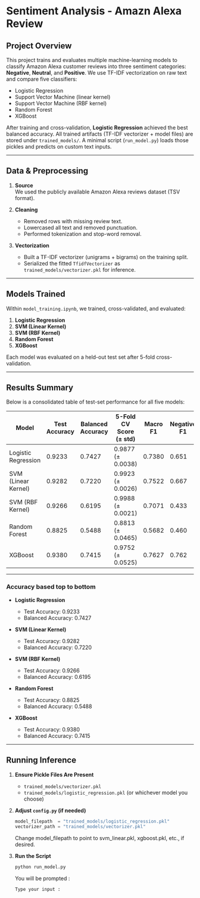 # Sentiment Analysis - Amazn Alexa Review

## Project Overview

This project trains and evaluates multiple machine-learning models to classify Amazon Alexa customer reviews into three sentiment categories: **Negative**, **Neutral**, and **Positive**. We use TF-IDF vectorization on raw text and compare five classifiers:

- Logistic Regression  
- Support Vector Machine (linear kernel)  
- Support Vector Machine (RBF kernel)  
- Random Forest  
- XGBoost  

After training and cross-validation, **Logistic Regression** achieved the best balanced accuracy. All trained artifacts (TF-IDF vectorizer + model files) are stored under `trained_models/`. A minimal script (`run_model.py`) loads those pickles and predicts on custom text inputs.

---

## Data & Preprocessing

1. **Source**  
   We used the publicly available Amazon Alexa reviews dataset (TSV format).

2. **Cleaning**  
   - Removed rows with missing review text.  
   - Lowercased all text and removed punctuation.  
   - Performed tokenization and stop-word removal.  

3. **Vectorization**  
   - Built a TF-IDF vectorizer (unigrams + bigrams) on the training split.  
   - Serialized the fitted `TfidfVectorizer` as `trained_models/vectorizer.pkl` for inference.  

---

## Models Trained

Within `model_training.ipynb`, we trained, cross-validated, and evaluated:

1. **Logistic Regression**  
2. **SVM (Linear Kernel)**  
3. **SVM (RBF Kernel)**  
4. **Random Forest**  
5. **XGBoost**

Each model was evaluated on a held-out test set after 5-fold cross-validation.

---

## Results Summary

Below is a consolidated table of test-set performance for all five models:

| Model                | Test Accuracy | Balanced Accuracy | 5-Fold CV Score (± std) | Macro F1 | Negative F1 | Neutral F1 | Positive F1 |
|----------------------|---------------|-------------------|-------------------------|----------|-------------|------------|-------------|
| Logistic Regression  | 0.9233        | 0.7427            | 0.9877 (± 0.0038)       | 0.7380   | 0.651       | 0.600      | 0.963       |
| SVM (Linear Kernel)  | 0.9282        | 0.7220            | 0.9923 (± 0.0026)       | 0.7522   | 0.667       | 0.627      | 0.962       |
| SVM (RBF Kernel)     | 0.9266        | 0.6195            | 0.9988 (± 0.0021)       | 0.7071   | 0.433       | 0.727      | 0.961       |
| Random Forest        | 0.8825        | 0.5488            | 0.8813 (± 0.0465)       | 0.5682   | 0.460       | 0.304      | 0.941       |
| XGBoost              | 0.9380        | 0.7415            | 0.9752 (± 0.0525)       | 0.7627   | 0.762       | 0.556      | 0.971       |

---

### Accuracy based top to bottom

- **Logistic Regression**  
  - Test Accuracy: 0.9233  
  - Balanced Accuracy: 0.7427  

- **SVM (Linear Kernel)**  
  - Test Accuracy: 0.9282  
  - Balanced Accuracy: 0.7220  

- **SVM (RBF Kernel)**  
  - Test Accuracy: 0.9266  
  - Balanced Accuracy: 0.6195  

- **Random Forest**  
  - Test Accuracy: 0.8825  
  - Balanced Accuracy: 0.5488  

- **XGBoost**  
  - Test Accuracy: 0.9380  
  - Balanced Accuracy: 0.7415  

---

## Running Inference

1. **Ensure Pickle Files Are Present**  
   - `trained_models/vectorizer.pkl`  
   - `trained_models/logistic_regression.pkl` (or whichever model you choose)


2. **Adjust `config.py` (if needed)**  
   ```python
   model_filepath  = "trained_models/logistic_regression.pkl"
   vectorizer_path = "trained_models/vectorizer.pkl"
   ```

    Change model_filepath to point to svm_linear.pkl, xgboost.pkl, etc., if desired.

3. **Run the Script**
    ```bash
    python run_model.py
    ```

    You will be prompted : 

    ```bash
    Type your input :
    ```


